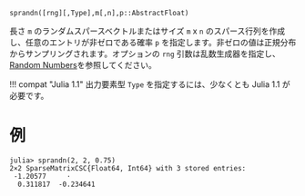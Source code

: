 ```
sprandn([rng][,Type],m[,n],p::AbstractFloat)
```

長さ `m` のランダムスパースベクトルまたはサイズ `m` x `n` のスパース行列を作成し、任意のエントリが非ゼロである確率 `p` を指定します。非ゼロの値は正規分布からサンプリングされます。オプションの `rng` 引数は乱数生成器を指定し、[Random Numbers](@ref)を参照してください。

!!! compat "Julia 1.1"
    出力要素型 `Type` を指定するには、少なくとも Julia 1.1 が必要です。


# 例

```jldoctest; setup = :(using Random; Random.seed!(0))
julia> sprandn(2, 2, 0.75)
2×2 SparseMatrixCSC{Float64, Int64} with 3 stored entries:
 -1.20577     ⋅
  0.311817  -0.234641
```
